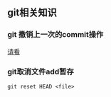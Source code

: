 ## git相关知识

### git 撤销上一次的commit操作

[请看](https://www.cnblogs.com/lyy-2016/p/6509707.html)

### git取消文件add暂存

`git reset HEAD <file>`